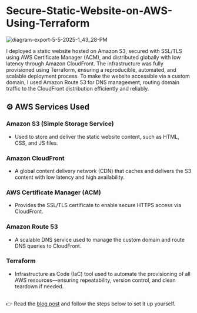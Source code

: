 # Secure-Static-Website-on-AWS-Using-Terraform
![diagram-export-5-5-2025-1_43_28-PM](https://github.com/user-attachments/assets/23e274a9-26c6-41f9-8b23-536a4f20ca4f)

I deployed a static website hosted on Amazon S3, secured with SSL/TLS using AWS Certificate Manager (ACM), and distributed globally with low latency through Amazon CloudFront. The infrastructure was fully provisioned using Terraform, ensuring a reproducible, automated, and scalable deployment process. To make the website accessible via a custom domain, I used Amazon Route 53 for DNS management, routing domain traffic to the CloudFront distribution efficiently and reliably.

## ⚙️ AWS Services Used

### Amazon S3 (Simple Storage Service)
- Used to store and deliver the static website content, such as HTML, CSS, and JS files.

### Amazon CloudFront
- A global content delivery network (CDN) that caches and delivers the S3 content with low latency and high availability.

### AWS Certificate Manager (ACM)
- Provides the SSL/TLS certificate to enable secure HTTPS access via CloudFront.

### Amazon Route 53
- A scalable DNS service used to manage the custom domain and route DNS queries to CloudFront.

### Terraform
- Infrastructure as Code (IaC) tool used to automate the provisioning of all AWS resources—ensuring repeatability, version control, and clean teardown if needed.

## 
👉 Read the [blog post](https://biswanath12.hashnode.dev/static-website-hosting-on-aws-using-s3-route-53-acm-and-cloudfront-terraform) and follow the steps below to set it up yourself.
